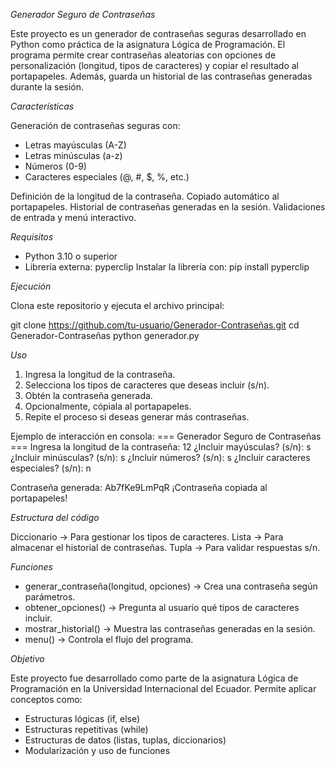 *Generador Seguro de Contraseñas*

Este proyecto es un generador de contraseñas seguras desarrollado en Python como práctica de la asignatura Lógica de Programación.
El programa permite crear contraseñas aleatorias con opciones de personalización (longitud, tipos de caracteres) y copiar el resultado al portapapeles.
Además, guarda un historial de las contraseñas generadas durante la sesión.

*Características*

Generación de contraseñas seguras con:

  - Letras mayúsculas (A-Z)
  - Letras minúsculas (a-z)
  - Números (0-9)
  - Caracteres especiales (@, #, $, %, etc.)

Definición de la longitud de la contraseña.
Copiado automático al portapapeles.
Historial de contraseñas generadas en la sesión.
Validaciones de entrada y menú interactivo.

*Requisitos*

- Python 3.10 o superior
- Librería externa: pyperclip
Instalar la librería con:
pip install pyperclip

*Ejecución*

Clona este repositorio y ejecuta el archivo principal:

git clone https://github.com/tu-usuario/Generador-Contraseñas.git
cd Generador-Contraseñas
python generador.py

*Uso*
  1. Ingresa la longitud de la contraseña.
  2. Selecciona los tipos de caracteres que deseas incluir (s/n).
  3. Obtén la contraseña generada.
  4. Opcionalmente, cópiala al portapapeles.
  5. Repite el proceso si deseas generar más contraseñas.

Ejemplo de interacción en consola:
=== Generador Seguro de Contraseñas ===
Ingresa la longitud de la contraseña: 12
¿Incluir mayúsculas? (s/n): s
¿Incluir minúsculas? (s/n): s
¿Incluir números? (s/n): s
¿Incluir caracteres especiales? (s/n): n

 Contraseña generada: Ab7fKe9LmPqR
 ¡Contraseña copiada al portapapeles!


*Estructura del código*

Diccionario → Para gestionar los tipos de caracteres.
Lista → Para almacenar el historial de contraseñas.
Tupla → Para validar respuestas s/n.

*Funciones*

  - generar_contraseña(longitud, opciones) → Crea una contraseña según parámetros.
  - obtener_opciones() → Pregunta al usuario qué tipos de caracteres incluir.
  - mostrar_historial() → Muestra las contraseñas generadas en la sesión.
  - menu() → Controla el flujo del programa.

*Objetivo*

Este proyecto fue desarrollado como parte de la asignatura Lógica de Programación en la Universidad Internacional del Ecuador.
Permite aplicar conceptos como:
- Estructuras lógicas (if, else)
- Estructuras repetitivas (while)
- Estructuras de datos (listas, tuplas, diccionarios)
- Modularización y uso de funciones

  



